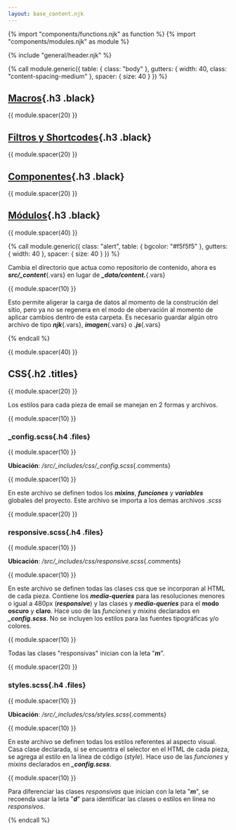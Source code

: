 ```yaml
---
layout: base_content.njk
---
```

{% import "components/functions.njk" as function %}
{% import "components/modules.njk" as module %}

{% include "general/header.njk" %}

{% call module.generic({
  table: { class: "body" },
  gutters: { width: 40, class: "content-spacing-medium" },
  spacer: { size: 40 }
}) %}

## [Macros](/docs/macros/){.h3 .black}

{{ module.spacer(20) }}

## [Filtros y Shortcodes](/docs/eleventy/){.h3 .black}

{{ module.spacer(20) }}

## [Componentes](/docs/components/){.h3 .black}

{{ module.spacer(20) }}

## [Módulos](/docs/modules/){.h3 .black}

{{ module.spacer(40) }}

{% call module.generic({
  class: "alert",
  table: {
    bgcolor: "#f5f5f5"
  },
  gutters: {
    width: 40
  },
  spacer: {
    size: 40
  }
}) %}

Cambia el directorio que actua como repositorio de contenido, ahora es ***src/_content***{.vars} en lugar de ***_data/content.***{.vars}

{{ module.spacer(10) }}

Esto permite aligerar la carga de datos al momento de la construción del sitio, pero ya no se regenera en el modo de obervación al momento de aplicar cambios dentro de esta carpeta. Es necesario guardar algún otro archivo de tipo ***njk***{.vars}, ***imagen***{.vars} o ***.js***{.vars}

{% endcall %}

{{ module.spacer(40) }}

## CSS{.h2 .titles}

{{ module.spacer(20) }}

Los estilos para cada pieza de email se manejan en 2 formas y archivos.

{{ module.spacer(10) }}

### _config.scss{.h4 .files}

{{ module.spacer(10) }}

**Ubicación**: */src/_includes/css/_config.scss*{.comments}

{{ module.spacer(10) }}

En este archivo se definen todos los ***mixins***, ***funciones*** y ***variables*** globales del proyecto.
Este archivo se importa a los demas archivos *.scss*

{{ module.spacer(20) }}

### responsive.scss{.h4 .files}

{{ module.spacer(10) }}

**Ubicación**: */src/_includes/css/responsive.scss*{.comments}

{{ module.spacer(10) }}

En este archivo se definen todas las clases css que se incorporan al HTML de cada pieza. Contiene los ***media-queries*** para las resoluciones menores o igual a 480px (***responsive***) y las clases y ***media-queries*** para el **modo oscuro** y **claro**.
Hace uso de las *funciones* y *mixins* declarados en ***_config.scss***.
No se incluyen los estilos para las fuentes tipográficas y/o colores.

{{ module.spacer(10) }}

Todas las clases "responsivas" inician con la leta "***m***".

{{ module.spacer(20) }}

### styles.scss{.h4 .files}

{{ module.spacer(10) }}

**Ubicación**: */src/_includes/css/styles.scss*{.comments}

{{ module.spacer(10) }}

En este archivo se definen todas los estilos referentes al aspecto visual. Casa clase declarada, si se encuentra el selector en el HTML de cada pieza, se agrega al estilo en la línea de código (*style*).
Hace uso de las *funciones* y *mixins* declarados en ***_config.scss***.

{{ module.spacer(10) }}

Para diferenciar las clases *responsivas* que inician con la leta "***m***", se recoenda usar la leta "***d***" para identificar las clases o estilos en línea no *responsivos*.

{% endcall %}